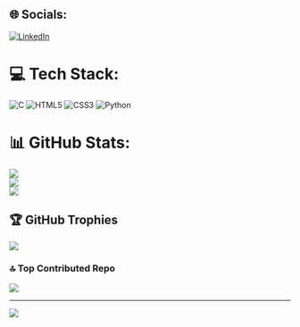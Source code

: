 
## 🌐 Socials:
[![LinkedIn](https://img.shields.io/badge/LinkedIn-%230077B5.svg?logo=linkedin&logoColor=white)](https://linkedin.com/in/https://www.linkedin.com/in/anweshapradhan) 

# 💻 Tech Stack:
![C](https://img.shields.io/badge/c-%2300599C.svg?style=for-the-badge&logo=c&logoColor=white) ![HTML5](https://img.shields.io/badge/html5-%23E34F26.svg?style=for-the-badge&logo=html5&logoColor=white) ![CSS3](https://img.shields.io/badge/css3-%231572B6.svg?style=for-the-badge&logo=css3&logoColor=white) ![Python](https://img.shields.io/badge/python-3670A0?style=for-the-badge&logo=python&logoColor=ffdd54)
# 📊 GitHub Stats:
![](https://github-readme-stats.vercel.app/api?username=pradhanwesha&theme=dark&hide_border=false&include_all_commits=true&count_private=true)<br/>
![](https://github-readme-streak-stats.herokuapp.com/?user=pradhanwesha&theme=dark&hide_border=false)<br/>
![](https://github-readme-stats.vercel.app/api/top-langs/?username=pradhanwesha&theme=dark&hide_border=false&include_all_commits=true&count_private=true&layout=compact)

## 🏆 GitHub Trophies
![](https://github-profile-trophy.vercel.app/?username=pradhanwesha&theme=shades-of-purple&no-frame=false&no-bg=true&margin-w=4)

### 🔝 Top Contributed Repo
![](https://github-contributor-stats.vercel.app/api?username=pradhanwesha&limit=5&theme=shades-of-purple&combine_all_yearly_contributions=true)

---
[![](https://visitcount.itsvg.in/api?id=pradhanwesha&icon=2&color=6)](https://visitcount.itsvg.in)

<!-- Proudly created with GPRM ( https://gprm.itsvg.in ) -->
